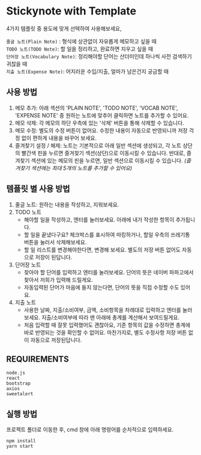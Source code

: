 # Stickynote with Template
4가지 템플릿 중 용도에 맞게 선택하여 사용해보세요,
  
`줄글 노트(Plain Note)` : 형식에 상관없이 자유롭게 메모하고 싶을 때  
`TODO 노트(TODO Note)`: 할 일을 정리하고, 완료하면 지우고 싶을 때  
`단어장 노트(Vocabulary Note)`: 정리해야할 단어는 산더미인데 하나씩 사전 검색하기 귀찮을 때  
`지출 노트(Expense Note)`: 어지러운 수입/지출, 얼마가 남은건지 궁금할 때  

## 사용 방법
1. 메모 추가: 아래 섹션의 'PLAIN NOTE', 'TODO NOTE', 'VOCAB NOTE', 'EXPENSE NOTE' 중 원하는 노트에 맞추어 클릭하면 노트를 추가할 수 있어요. 
2. 메모 삭제: 각 메모의 하단 우측에 있는 '삭제' 버튼을 통해 삭제할 수 있습니다. 
3. 메모 수정: 별도의 수정 버튼이 없어요. 수정한 내용이 자동으로 반영되니까 저장 걱정 없이 편하게 내용을 바꾸어 보세요.
4. 즐겨찾기 설정 / 해제: 노트는 기본적으로 아래 일반 섹션에 생성되고, 각 노트 상단의 빨간색 핀을 누르면 즐겨찾기 섹션(상단)으로 이동시킬 수 있습니다. 반대로, 즐겨찾기 섹션에 있는 메모의 핀을 누르면, 일반 섹션으로 이동시킬 수 있습니다. *(즐겨찾기 섹션에는 최대 5개의 노트를 추가할 수 있어요)*

## 템플릿 별 사용 방법
1. 줄글 노트: 원하는 내용을 작성하고, 지워보세요. 
2. TODO 노트
    - 해야할 일을 작성하고, 엔터를 눌러보세요. 아래에 내가 작성한 항목이 추가됩니다. 
    - 할 일을 끝냈다구요? 체크박스를 표시하여 마킹하거나, 할일 우측의 쓰레기통 버튼을 눌러서 삭제해보세요.
    - 할 일 리스트를 변경해야한다면, 변경해 보세요. 별도의 저장 버튼 없어도 자동으로 저장이 된답니다. 
3. 단어장 노트
    - 찾아야 할 단어를 입력하고 엔터를 눌러보세요. 단어의 뜻은 네이버 파파고에서 찾아서 저희가 입력해 드릴게요.
    - 자동입력된 단어가 마음에 들지 않는다면, 단어의 뜻을 직접 수정할 수도 있어요.
4. 지출 노트
    - 사용한 날짜, 지출/소비여부, 금액, 소비항목을 차례대로 입력하고 엔터를 눌러보세요. 지출/소비여부에 따라 맨 아래에 총계를 계산해서 보여드릴게요.
    - 처음 입력할 때 잘못 입력했어도 괜찮아요, 기존 항목의 값을 수정하면 총계에 바로 반영되는 것을 확인할 수 없어요. 마찬가지로, 별도 수정사항 저장 버튼 없이 자동으로 저장된답니다. 

## REQUIREMENTS
```
node.js
react
bootstrap
axios
sweetalert
```

## 실행 방법
프로젝트 폴더로 이동한 후, cmd 창에 아래 명령어를 순차적으로 입력하세요.
```
npm install
yarn start
```
